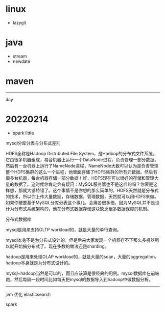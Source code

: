 # linux
+ lazygit

# java
+ stream
+ newdate

# maven


---

day 

# 20220214
+ spark little



mysql分库分表与分布式差别


HDFS全称是Hadoop Distributed File System，是Hadoop的分布式文件系统。
它由很多机器组成，每台机器上运行一个DataNode进程，负责管理一部分数据。然后有一台机器上运行了NameNode进程，NameNode大致可以认为是负责管理整个HDFS集群的这么一个进程，他里面存储了HDFS集群的所有元数据。然后有很多台机器，每台机器存储一部分数据！好，HDFS现在可以很好的存储和管理大量的数据了。这时候你肯定会有疑问：MySQL服务器也不是这样的吗？你要是这样想，那就大错特错了。这个事情不是你想的那么简单的，HDFS天然就是分布式的技术，所以你上传大量数据，存储数据，管理数据，天然就可以用HDFS来做。如果你硬要基于MySQL分库分表这个事儿，会痛苦很多倍，因为MySQL并不是设计为分布式系统架构的，他在分布式数据存储这块缺乏很多数据保障的机制。


分布式数据库


mysql是用来支持OLTP workload的，就是大量的单行查询。

mysql本身不是为分布式设计的，但是后来大家发现一个机器存不下那么多机器所以就开始搞分布式了。现在多数的做法还是sharding。

hadoop是用来处理OLAP workload的，就是大量的scan，大量的aggregation。hadoop本身就是为分布式设计的。

mysql+hadoop当然是可以的，而且应该算是很经典的用例。mysql数据库在前端跑，然后每隔一段时间比如每天把mysql的数据导入到hadoop中做数据分析。


-----------------

jvm 优化
elasticsearch

spark


